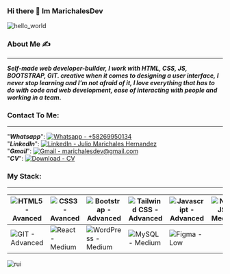 ### Hi there 👋 Im MarichalesDev

![hello_world](https://user-images.githubusercontent.com/105239282/206260017-633cbc6f-711c-4631-93cf-23bb9cc7843a.png)

### About Me :writing_hand:
____________________________________________________________________________________________________________________________________________________________________
***Self-made web developer-builder, I work with HTML, CSS, JS, BOOTSTRAP, GIT. creative when it comes to designing a user interface, I never stop learning and I'm not afraid of it, I love everything that has to do with code and web development, ease of interacting with people and working in a team.***

### Contact To Me: 
____________________________________________________________________________________________________________________________________________________________________
"***Whatsapp***": [![Whatsapp - +58269950134](https://img.shields.io/badge/Whatsapp-%2B58269950134-2ea44f?logo=whatsapp)](https://api.whatsapp.com/send/?phone=58269950134&text&app_absent=0)\
"***LinkedIn***": [![LinkedIn - Julio Marichales Hernandez](https://img.shields.io/badge/LinkedIn-Julio_Marichales_Hernandez-blue?logo=linkedin)](https://www.linkedin.com/in/julio-marichales-hernandez-193051259/)\
"***Gmail***": [![Gmail - marichalesdev@gmail.com](https://img.shields.io/badge/Gmail-marichalesdev%40gmail.com-red?logo=gmail)](mailto:marichalesdev@gmail.com)\
"***CV***": [![Download - CV](https://img.shields.io/badge/Download-CV-red?logo=html+academy&logoColor=red)](https://us.docworkspace.com/d/sIKS7m_e-AZSa8p0G)



### My Stack:
____________________________________________________________________________________________________________________________________________________________________
|![HTML5 - Avanced](https://img.shields.io/badge/HTML5-Avanced-2ea44f?logo=HTML5&logoColor=orange)|![CSS3 - Avanced](https://img.shields.io/badge/CSS3-Avanced-2ea44f?logo=CSS3&logoColor=blue)|![Bootstrap - Advanced](https://img.shields.io/badge/Bootstrap-Advanced-2ea44f?logo=Bootstrap)|![Tailwind CSS - Advanced](https://img.shields.io/badge/Tailwind_CSS-Advanced-2ea44f?logo=tailwindcss)|![Javascript - Advanced](https://img.shields.io/badge/Javascript-Advanced-2ea44f?logo=CSS3&logoColor=yellow)|![NodeJS - Medium](https://img.shields.io/badge/NodeJS-Medium-yellow?logo=node.js)          
| ------------- | ------------- | ------------- | ------------- | ------------- | ------------- 
|![GIT - Advanced](https://img.shields.io/badge/GIT-Advanced-2ea44f?logo=git)|![React - Medium](https://img.shields.io/badge/React-Medium-yellow?logo=react)|![WordPress - Medium](https://img.shields.io/badge/WordPress-Medium-yellow?logo=wordpress)|![MySQL - Medium](https://img.shields.io/badge/MySQL-Medium-yellow?logo=mysql)|![Figma - Low](https://img.shields.io/badge/Figma-Low-red?logo=figma)              |

  ![rui](https://user-images.githubusercontent.com/105239282/211639298-7d7ba122-f890-4948-82f8-6d5dc5dd6577.jpg)


 





